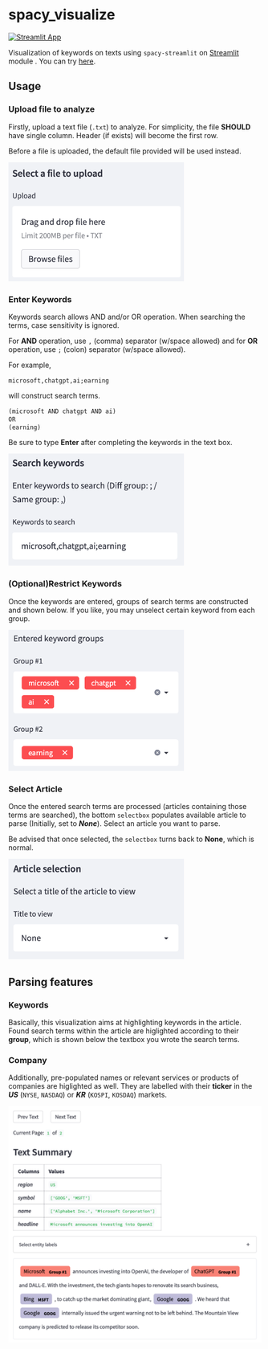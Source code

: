 # spacy_visualize

[![Streamlit App](https://static.streamlit.io/badges/streamlit_badge_black_white.svg)](https://share.streamlit.io/staedi/spacy_visualize/main/app.py)

Visualization of keywords on texts using `spacy-streamlit` on [Streamlit](https://www.streamlit.io) module .
You can try [here](https://share.streamlit.io/staedi/spacy_visualize/main/app.py).

## Usage

### Upload file to analyze
Firstly, upload a text file (`.txt`) to analyze. For simplicity, the file **SHOULD** have single column. Header (if exists) will become the first row.

Before a file is uploaded, the default file provided will be used instead.

[<img src="https://github.com/staedi/spacy_visualize/raw/main/images/upload.png" width="350" />](https://github.com/staedi/spacy_visualize/raw/main/images/upload.png)

### Enter Keywords
Keywords search allows AND and/or OR operation.
When searching the terms, case sensitivity is ignored. 

For **AND** operation, use `,` (comma) separator (w/space allowed) and for **OR** operation, use `;` (colon) separator (w/space allowed).

For example,
```
microsoft,chatgpt,ai;earning
```
will construct search terms.
```
(microsoft AND chatgpt AND ai)
OR 
(earning)
```

Be sure to type **Enter** after completing the keywords in the text box.

[<img src="https://github.com/staedi/spacy_visualize/raw/main/images/keywords-textbox.png" width="350" />](https://github.com/staedi/spacy_visualize/raw/main/images/keywords-textbox.png)

### (Optional)Restrict Keywords
Once the keywords are entered, groups of search terms are constructed and shown below.
If you like, you may unselect certain keyword from each group.

[<img src="https://github.com/staedi/spacy_visualize/raw/main/images/keywords-entered.png" width="350" />](https://github.com/staedi/spacy_visualize/raw/main/images/keywords-entered.png)

### Select Article
Once the entered search terms are processed (articles containing those terms are searched), the bottom `selectbox` populates available article to parse (Initially, set to ***None***).
Select an article you want to parse.

Be advised that once selected, the `selectbox` turns back to **None**, which is normal.

[<img src="https://github.com/staedi/spacy_visualize/raw/main/images/selectbox.png" width="350" />](https://github.com/staedi/spacy_visualize/raw/main/images/selectbox.png)

## Parsing features

### Keywords 
Basically, this visualization aims at highlighting keywords in the article. Found search terms within the article are higlighted according to their **group**, which is shown below the textbox you wrote the search terms.

### Company
Additionally, pre-populated names or relevant services or products of companies are higlighted as well. They are labelled with their **ticker** in the ***US*** (`NYSE`, `NASDAQ`) or ***KR*** (`KOSPI`, `KOSDAQ`) markets.

[<img src="https://github.com/staedi/spacy_visualize/raw/main/images/text.png" width="650" />](https://github.com/staedi/spacy_visualize/raw/main/images/text.png)
